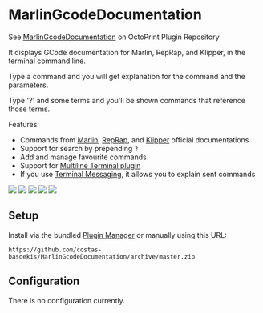 # MarlinGcodeDocumentation
See [MarlinGcodeDocumentation](https://plugins.octoprint.org/plugins/marlingcodedocumentation/)
on OctoPrint Plugin Repository

It displays GCode documentation for Marlin, RepRap, and Klipper, in the terminal
command line.

Type a command and you will get explanation for the command and the parameters.

Type '?' and some terms and you'll be shown commands that reference those terms.

Features:
* Commands from [Marlin](https://marlinfw.org/meta/gcode/),
[RepRap](https://reprap.org/wiki/G-code#G-commands), and
[Klipper](https://www.klipper3d.org/G-Codes.html) official documentations
* Support for search by prepending `?`
* Add and manage favourite commands
* Support for [Multiline Terminal plugin](https://plugins.octoprint.org/plugins/multilineterminal/)
* If you use [Terminal Messaging](https://github.com/jeffeb3/OctoPrint-TerminalMessaging), it allows you to explain sent commands

![](/screenshot-example-command.png)
![](/screenshot-example-multiple-commands.png)
![](/screenshot-example-search.png)
![](/screenshot-example-favourites.png)
![](/screenshot-example-sent.png)

## Setup

Install via the bundled [Plugin Manager](https://docs.octoprint.org/en/master/bundledplugins/pluginmanager.html)
or manually using this URL:

    https://github.com/costas-basdekis/MarlinGcodeDocumentation/archive/master.zip

## Configuration

There is no configuration  currently.
